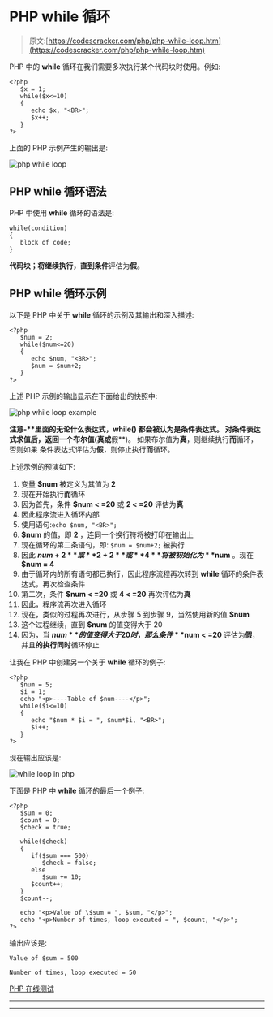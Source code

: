 # PHP while 循环

> 原文:[https://codescracker.com/php/php-while-loop.htm](https://codescracker.com/php/php-while-loop.htm)

PHP 中的 **while** 循环在我们需要多次执行某个代码块时使用。例如:

```
<?php
   $x = 1;
   while($x<=10)
   {
      echo $x, "<BR>";
      $x++;
   }
?>
```

上面的 PHP 示例产生的输出是:

![php while loop](../Images/0ed14a2e400dd9b22ca69bba90d610a1.png)

## PHP while 循环语法

PHP 中使用 **while** 循环的语法是:

```
while(condition)
{
   block of code;
}
```

**代码块；**将继续执行，直到**条件**评估为**假**。

## PHP while 循环示例

以下是 PHP 中关于 **while** 循环的示例及其输出和深入描述:

```
<?php
   $num = 2;
   while($num<=20)
   {
      echo $num, "<BR>";
      $num = $num+2;
   }
?>
```

上述 PHP 示例的输出显示在下面给出的快照中:

![php while loop example](../Images/be4407e9000964d26cbfe50ab8d50c16.png)

**注意-****里面的无论什么表达式，while()** 都会被认为是条件表达式。 对条件表达式求值后，返回一个布尔值(**真**或**假**)。 如果布尔值为**真**，则继续执行**而**循环，否则如果 条件表达式评估为**假**，则停止执行**而**循环。

上述示例的预演如下:

1.  变量 **$num** 被定义为其值为 **2**
2.  现在开始执行**而**循环
3.  因为首先，条件 **$num < =20** 或 **2 < =20** 评估为**真**
4.  因此程序流进入循环内部
5.  使用语句:`echo $num, "<BR>";`
6.  **$num** 的值，即 **2** ，连同一个换行符将被打印在输出上
7.  现在循环的第二条语句，即:
    `$num = $num+2;`
    被执行
8.  因此 **$num+2** 或 **2+2** 或 **4** 将被初始化为 **$num** 。现在 **$num = 4**
9.  由于循环内的所有语句都已执行，因此程序流程再次转到 **while** 循环的条件表达式，再次检查条件
10.  第二次，条件 **$num < =20** 或 **4 < =20** 再次评估为**真**
11.  因此，程序流再次进入循环
12.  现在，类似的过程再次进行，从步骤 5 到步骤 9，当然使用新的值 **$num**
13.  这个过程继续，直到 **$num** 的值变得大于 20
14.  因为，当 **$num** 的值变得大于 20 时，那么条件 **$num < =20** 评估为**假**，并且**的执行同时**循环停止

让我在 PHP 中创建另一个关于 **while** 循环的例子:

```
<?php
   $num = 5;
   $i = 1;
   echo "<p>----Table of $num----</p>";
   while($i<=10)
   {
      echo "$num * $i = ", $num*$i, "<BR>";
      $i++;
   }
?>
```

现在输出应该是:

![while loop in php](../Images/4b0c19f18c8d79a6cd71a368db93a0cb.png)

下面是 PHP 中 **while** 循环的最后一个例子:

```
<?php
   $sum = 0;
   $count = 0;
   $check = true;

   while($check)
   {
      if($sum === 500)
         $check = false;
      else 
         $sum += 10;
      $count++;
   }
   $count--;

   echo "<p>Value of \$sum = ", $sum, "</p>";
   echo "<p>Number of times, loop executed = ", $count, "</p>";
?>
```

输出应该是:

```
Value of $sum = 500

Number of times, loop executed = 50
```

[PHP 在线测试](/exam/showtest.php?subid=8)

* * *

* * *